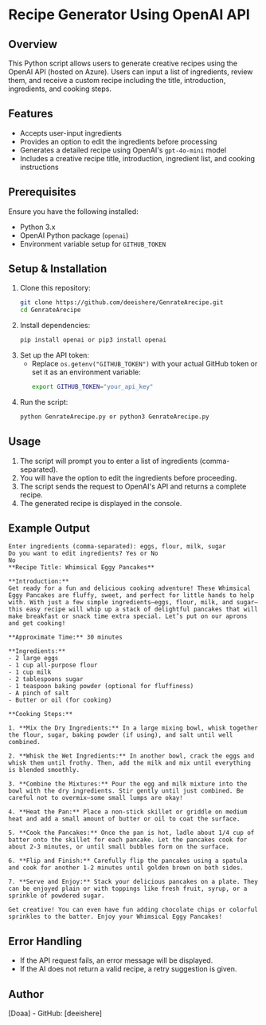 # Recipe Generator Using OpenAI API

## Overview
This Python script allows users to generate creative recipes using the OpenAI API (hosted on Azure). Users can input a list of ingredients, review them, and receive a custom recipe including the title, introduction, ingredients, and cooking steps.

## Features
- Accepts user-input ingredients
- Provides an option to edit the ingredients before processing
- Generates a detailed recipe using OpenAI's `gpt-4o-mini` model
- Includes a creative recipe title, introduction, ingredient list, and cooking instructions

## Prerequisites
Ensure you have the following installed:
- Python 3.x
- OpenAI Python package (`openai`)
- Environment variable setup for `GITHUB_TOKEN`

## Setup & Installation
1. Clone this repository:
   ```bash
   git clone https://github.com/deeishere/GenrateArecipe.git
   cd GenrateArecipe
   ```
2. Install dependencies:
   ```bash
   pip install openai or pip3 install openai
   ```
3. Set up the API token:
   - Replace `os.getenv("GITHUB_TOKEN")` with your actual GitHub token or set it as an environment variable:
     ```bash
     export GITHUB_TOKEN="your_api_key"
     ```
4. Run the script:
   ```bash
   python GenrateArecipe.py or python3 GenrateArecipe.py
   ```

## Usage
1. The script will prompt you to enter a list of ingredients (comma-separated).
2. You will have the option to edit the ingredients before proceeding.
3. The script sends the request to OpenAI's API and returns a complete recipe.
4. The generated recipe is displayed in the console.

## Example Output
```
Enter ingredients (comma-separated): eggs, flour, milk, sugar
Do you want to edit ingredients? Yes or No
No
**Recipe Title: Whimsical Eggy Pancakes**

**Introduction:**
Get ready for a fun and delicious cooking adventure! These Whimsical Eggy Pancakes are fluffy, sweet, and perfect for little hands to help with. With just a few simple ingredients—eggs, flour, milk, and sugar—this easy recipe will whip up a stack of delightful pancakes that will make breakfast or snack time extra special. Let’s put on our aprons and get cooking!

**Approximate Time:** 30 minutes 

**Ingredients:**
- 2 large eggs
- 1 cup all-purpose flour
- 1 cup milk
- 2 tablespoons sugar
- 1 teaspoon baking powder (optional for fluffiness)
- A pinch of salt
- Butter or oil (for cooking)

**Cooking Steps:**

1. **Mix the Dry Ingredients:** In a large mixing bowl, whisk together the flour, sugar, baking powder (if using), and salt until well combined.

2. **Whisk the Wet Ingredients:** In another bowl, crack the eggs and whisk them until frothy. Then, add the milk and mix until everything is blended smoothly.

3. **Combine the Mixtures:** Pour the egg and milk mixture into the bowl with the dry ingredients. Stir gently until just combined. Be careful not to overmix—some small lumps are okay! 

4. **Heat the Pan:** Place a non-stick skillet or griddle on medium heat and add a small amount of butter or oil to coat the surface.

5. **Cook the Pancakes:** Once the pan is hot, ladle about 1/4 cup of batter onto the skillet for each pancake. Let the pancakes cook for about 2-3 minutes, or until small bubbles form on the surface. 

6. **Flip and Finish:** Carefully flip the pancakes using a spatula and cook for another 1-2 minutes until golden brown on both sides. 

7. **Serve and Enjoy:** Stack your delicious pancakes on a plate. They can be enjoyed plain or with toppings like fresh fruit, syrup, or a sprinkle of powdered sugar. 

Get creative! You can even have fun adding chocolate chips or colorful sprinkles to the batter. Enjoy your Whimsical Eggy Pancakes!
```

## Error Handling
- If the API request fails, an error message will be displayed.
- If the AI does not return a valid recipe, a retry suggestion is given.


## Author
[Doaa] - GitHub: [deeishere]

